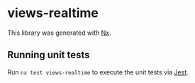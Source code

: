 # views-realtime

This library was generated with [Nx](https://nx.dev).

## Running unit tests

Run `nx test views-realtime` to execute the unit tests via [Jest](https://jestjs.io).
